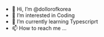 - 👋 Hi, I’m @dollorofkorea
- 👀 I’m interested in Coding
- 🌱 I’m currently learning Typescriprt
- 📫 How to reach me ...

<!---
dollorofkorea/dollorofkorea is a ✨ special ✨ repository because its `README.md` (this file) appears on your GitHub profile.
You can click the Preview link to take a look at your changes.
--->
